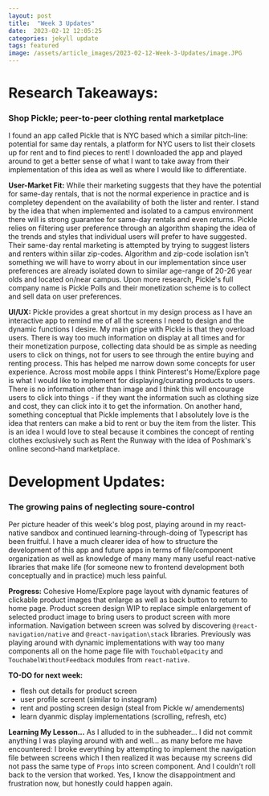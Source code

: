 ```yaml
---
layout: post
title:  "Week 3 Updates"
date:  2023-02-12 12:05:25
categories: jekyll update
tags: featured
image: /assets/article_images/2023-02-12-Week-3-Updates/image.JPG
---
```

# Research Takeaways: 
### Shop Pickle; peer-to-peer clothing rental marketplace
 I found an app called Pickle that is NYC based which a similar pitch-line: potential for same day rentals, a platform for NYC users to list their closets up for rent and to find pieces to rent! I downloaded the app and played around to get a better sense of what I want to take away from their implementation of this idea as well as where I would like to differentiate. 

**User-Market Fit:**
While their marketing suggests that they have the potential for same-day rentals, that is not the normal experience in practice and is completey dependent on the availability of both the lister and renter. I stand by the idea that when implemented and isolated to a campus environment there will is strong guarantee for same-day rentals and even returns. Pickle relies on filtering user preference through an algorithm shaping the idea of the trends and styles that individual users will prefer to have suggested. Their same-day rental marketing is attempted by trying to suggest listers and renters within siilar zip-codes. Algorithm and zip-code isolation isn't something we will have to worry about in our implementation since user preferences are already isolated down to similar age-range of 20-26 year olds and located on/near campus. Upon more research, Pickle's full company name is Pickle Polls and their monetization scheme is to collect and sell data on user preferences.


**UI/UX:**
Pickle provides a great shortcut in my design process as I have an interactive app to remind me of all the screens I need to design and the dynamic functions I desire. My main gripe with Pickle is that they overload users. There is way too much information on display at all times and for their monetization purpose, collecting data should be as simple as needing users to click on things, not for users to see through the entire buying and renting process. This has helped me narrow down some concepts for user experience. Across most mobile apps I think Pinterest's Home/Explore page is what I would like to implement for displaying/curating products to users. There is no information other than image and I think this will encourage users to click into things - if they want the information such as clothing size and cost, they can click into it to get the information. On another hand, something conceptual that Pickle implements that I absolutely love is the idea that renters can make a bid to rent or buy the item from the lister. This is an idea I would love to steal because it combines the concept of renting clothes exclusively such as Rent the Runway with the idea of Poshmark's online second-hand marketplace.


# Development Updates:
### The growing pains of neglecting soure-control

Per picture header of this week's blog post, playing around in my react-native sandbox and continued learning-through-doing of Typescript has been fruitful. I have a much clearer idea of how to structure the development of this app and future apps in terms of file/component organization as well as knowledge of many many many useful react-native libraries that make life (for someone new to frontend development both conceptually and in practice) much less painful. 

**Progress:** 
Cohesive Home/Explore page layout with dynamic features of clickable product images that enlarge as well as back button to return to home page. Product screen design WIP to replace simple enlargement of selected product image to bring users to product screen with more information. Navigation between screen was solved by discovering `@react-navigation/native` and `@react-navigation\stack` libraries. Previously was playing around with dynamic implementations with way too many components all on the home page file with `TouchableOpacity` and `TouchabelWithoutFeedback` modules from `react-native`. 

**TO-DO for next week:**
- flesh out details for product screen
- user profile screent (similar to instagram)
- rent and posting screen design (steal from Pickle w/ amendements)
- learn dyanmic display implementations (scrolling, refresh, etc)

**Learning My Lesson...**
As I alluded to in the subheader... I did not commit anything I was playing around with and well... as many before me have encountered: I broke everything by attempting to implement the navigation file between screens which I then realized it was because my screens did not pass the same type of `Props` into screen component. And I couldn't roll back to the version that worked. Yes, I know the disappointment and frustration now, but honestly could happen again. 



